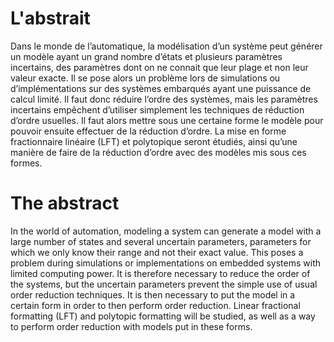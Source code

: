 # L'abstrait
Dans le monde de l’automatique, la modélisation d’un système peut générer un modèle ayant un grand nombre d’états et plusieurs paramètres incertains, des paramètres dont on ne connait que leur plage et non leur valeur exacte. Il se pose alors un problème lors de simulations ou d’implémentations sur des systèmes embarqués ayant une puissance de calcul limité. Il faut donc réduire l’ordre des systèmes, mais les paramètres incertains empêchent d’utiliser simplement les techniques de réduction d’ordre usuelles. Il faut alors mettre sous une certaine forme le modèle pour pouvoir ensuite effectuer de la réduction d’ordre. La mise en forme fractionnaire linéaire (LFT) et polytopique seront étudiés, ainsi qu’une manière de faire de la réduction d’ordre avec des modèles mis sous ces formes.

# The abstract
In the world of automation, modeling a system can generate a model with a large number of states and several uncertain parameters, parameters for which we only know their range and not their exact value. This poses a problem during simulations or implementations on embedded systems with limited computing power. It is therefore necessary to reduce the order of the systems, but the uncertain parameters prevent the simple use of usual order reduction techniques. It is then necessary to put the model in a certain form in order to then perform order reduction. Linear fractional formatting (LFT) and polytopic formatting will be studied, as well as a way to perform order reduction with models put in these forms.
